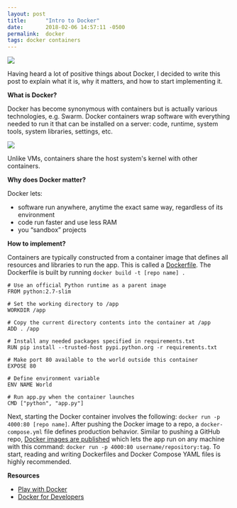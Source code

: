 ```yaml
---
layout: post
title:      "Intro to Docker"
date:       2018-02-06 14:57:11 -0500
permalink:  docker
tags: docker containers
---
```

![](https://newrelic.com/assets/partners/docker/vector_docker-whale.svg)

Having heard a lot of positive things about Docker, I decided to write this post to explain what it is, why it matters, and how to start implementing it.

**What is Docker?**

Docker has become synonymous with containers but is actually various technologies, e.g. Swarm. Docker containers wrap software with everything needed to run it that can be installed on a server: code, runtime, system tools, system libraries, settings, etc.

![](https://www.docker.com/sites/default/files/Package%20software.png)

Unlike VMs, containers share the host system's kernel with other containers.


**Why does Docker matter?**

Docker lets:
* software run anywhere, anytime the exact same way, regardless of its environment
* code run faster and use less RAM
* you “sandbox” projects


**How to implement?**

Containers are typically constructed from a container image that defines all resources and libraries to run the app. This is called a [Dockerfile](https://docs.docker.com/get-started/part2/#introduction). The Dockerfile is built by running `docker build -t [repo name] .`
```
# Use an official Python runtime as a parent image
FROM python:2.7-slim

# Set the working directory to /app
WORKDIR /app

# Copy the current directory contents into the container at /app
ADD . /app

# Install any needed packages specified in requirements.txt
RUN pip install --trusted-host pypi.python.org -r requirements.txt

# Make port 80 available to the world outside this container
EXPOSE 80

# Define environment variable
ENV NAME World

# Run app.py when the container launches
CMD ["python", "app.py"]
```

Next, starting the Docker container involves the following: `docker run -p 4000:80 [repo name]`. After pushing the Docker image to a repo, a `docker-compose.yml` file defines production behavior. Similar to pushing a GitHub repo, [Docker images are published](https://hub.docker.com/) which lets the app run on any machine with this command: `docker run -p 4000:80 username/repository:tag`. To start, reading and writing Dockerfiles and Docker Compose YAML files is highly recommended.


**Resources**

* [Play with Docker](https://labs.play-with-docker.com/)
* [Docker for Developers](http://training.play-with-docker.com/dev-landing/)
